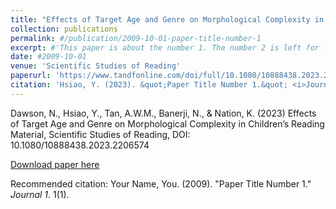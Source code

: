 ```yaml
---
title: "Effects of Target Age and Genre on Morphological Complexity in Children’s Reading Material"
collection: publications
permalink: #/publication/2009-10-01-paper-title-number-1
excerpt: #'This paper is about the number 1. The number 2 is left for future work.'
date: #2009-10-01
venue: 'Scientific Studies of Reading'
paperurl: 'https://www.tandfonline.com/doi/full/10.1080/10888438.2023.2206574'
citation: 'Hsiao, Y. (2023). &quot;Paper Title Number 1.&quot; <i>Journal 1</i>. 1(1).'
---
```


Dawson, N., Hsiao, Y., Tan, A.W.M., Banerji, N., & Nation, K. (2023) Effects of Target Age and Genre on Morphological Complexity in Children’s Reading Material, Scientific Studies of Reading, DOI: 10.1080/10888438.2023.2206574

[Download paper here](http://academicpages.github.io/files/paper1.pdf)

Recommended citation: Your Name, You. (2009). "Paper Title Number 1." <i>Journal 1</i>. 1(1).
